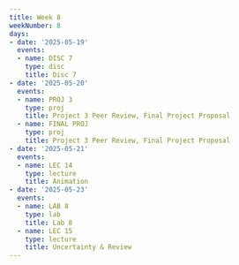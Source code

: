 ```yaml
---
title: Week 8
weekNumber: 8
days:
- date: '2025-05-19'
  events:
  - name: DISC 7
    type: disc
    title: Disc 7
- date: '2025-05-20'
  events:
  - name: PROJ 3
    type: proj
    title: Project 3 Peer Review, Final Project Proposal
  - name: FINAL PROJ
    type: proj
    title: Project 3 Peer Review, Final Project Proposal
- date: '2025-05-21'
  events:
  - name: LEC 14
    type: lecture
    title: Animation
- date: '2025-05-23'
  events:
  - name: LAB 8
    type: lab
    title: Lab 8
  - name: LEC 15
    type: lecture
    title: Uncertainty & Review
---
```

